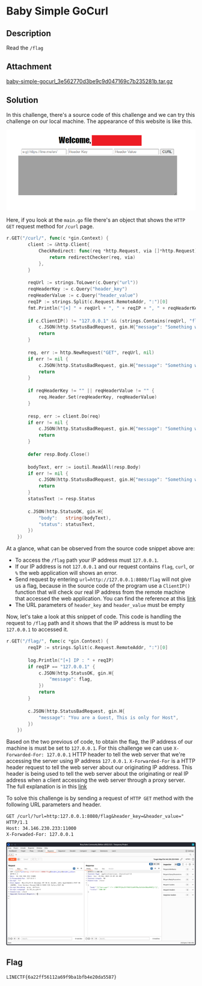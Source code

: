 # Baby Simple GoCurl

## Description
Read the `/flag`

## Attachment
[baby-simple-gocurl_3e562770d3be9c9d047169c7b235281b.tar.gz](https://github.com/n1mdacybersec/CTF-Write-Up-Collection/blob/main/2023/LINE-CTF/Web/Baby%20Simple%20GoCurl/Challenge/baby-simple-gocurl_3e562770d3be9c9d047169c7b235281b.tar.gz)

## Solution
In this challenge, there's a source code of this challenge and we can try this challenge on our local machine. The appearance of this website is like this.

![Challenge page](./1.png)

Here, if you look at the `main.go` file there's an object that shows the `HTTP GET` request method for `/curl` page.

```go
r.GET("/curl/", func(c *gin.Context) {
		client := &http.Client{
			CheckRedirect: func(req *http.Request, via []*http.Request) error {
				return redirectChecker(req, via)
			},
		}

		reqUrl := strings.ToLower(c.Query("url"))
		reqHeaderKey := c.Query("header_key")
		reqHeaderValue := c.Query("header_value")
		reqIP := strings.Split(c.Request.RemoteAddr, ":")[0]
		fmt.Println("[+] " + reqUrl + ", " + reqIP + ", " + reqHeaderKey + ", " + reqHeaderValue)

		if c.ClientIP() != "127.0.0.1" && (strings.Contains(reqUrl, "flag") || strings.Contains(reqUrl, "curl") || strings.Contains(reqUrl, "%")) {
			c.JSON(http.StatusBadRequest, gin.H{"message": "Something wrong"})
			return
		}

		req, err := http.NewRequest("GET", reqUrl, nil)
		if err != nil {
			c.JSON(http.StatusBadRequest, gin.H{"message": "Something wrong"})
			return
		}

		if reqHeaderKey != "" || reqHeaderValue != "" {
			req.Header.Set(reqHeaderKey, reqHeaderValue)
		}

		resp, err := client.Do(req)
		if err != nil {
			c.JSON(http.StatusBadRequest, gin.H{"message": "Something wrong"})
			return
		}

		defer resp.Body.Close()

		bodyText, err := ioutil.ReadAll(resp.Body)
		if err != nil {
			c.JSON(http.StatusBadRequest, gin.H{"message": "Something wrong"})
			return
		}
		statusText := resp.Status

		c.JSON(http.StatusOK, gin.H{
			"body":   string(bodyText),
			"status": statusText,
		})
	})
```

At a glance, what can be observed from the source code snippet above are:
- To access the `/flag` path your IP address must `127.0.0.1`.
- If our IP address is not `127.0.0.1` and our request contains `flag`, `curl`, or `%` the web application will shows an error.
- Send request by entering `url=http://127.0.0.1:8080/flag` will not give us a flag, because in the source code of the program use a `ClientIP()` function that will check our real IP address from the remote machine that accessed the web application. You can find the reference at this [link](https://pkg.go.dev/github.com/gin-gonic/gin#Context.ClientIP)
- The URL parameters of `header_key` and `header_value` must be empty

Now, let's take a look at this snippet of code. This code is handling the request to `/flag` path and it shows that the IP address is must to be `127.0.0.1` to accessed it.

```go
r.GET("/flag/", func(c *gin.Context) {
		reqIP := strings.Split(c.Request.RemoteAddr, ":")[0]

		log.Println("[+] IP : " + reqIP)
		if reqIP == "127.0.0.1" {
			c.JSON(http.StatusOK, gin.H{
				"message": flag,
			})
			return
		}

		c.JSON(http.StatusBadRequest, gin.H{
			"message": "You are a Guest, This is only for Host",
		})
	})
```

Based on the two previous of code, to obtain the flag, the IP address of our machine is must be set to `127.0.0.1`. For this challenge we can use `X-Forwarded-For: 127.0.0.1` HTTP header to tell the web server that we're accessing the server using IP address `127.0.0.1`. `X-Forwarded-For` is a HTTP header request to tell the web server about our originating IP address. This header is being used to tell the web server about the originating or real IP address when a client accessing the web server through a proxy server. The full explanation is in this [link](https://developer.mozilla.org/en-US/docs/Web/HTTP/Headers/X-Forwarded-For)

To solve this challenge is by sending a request of `HTTP GET` method with the following URL parameters and header.

```
GET /curl/?url=http:127.0.0.1:8080/flag&header_key=&header_value=" HTTP/1.1
Host: 34.146.230.233:11000
X-Forwaded-For: 127.0.0.1
```

![Request using X-Forwarded-For:127.0.0.1 header](./flag.png)

## Flag
`LINECTF{6a22ff56112a69f9ba1bfb4e20da5587}`


